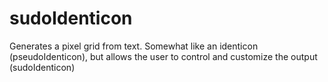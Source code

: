 # sudoIdenticon
Generates a pixel grid from text. Somewhat like an identicon (pseudoIdenticon), but allows the user to control and customize the output (sudoIdenticon)
